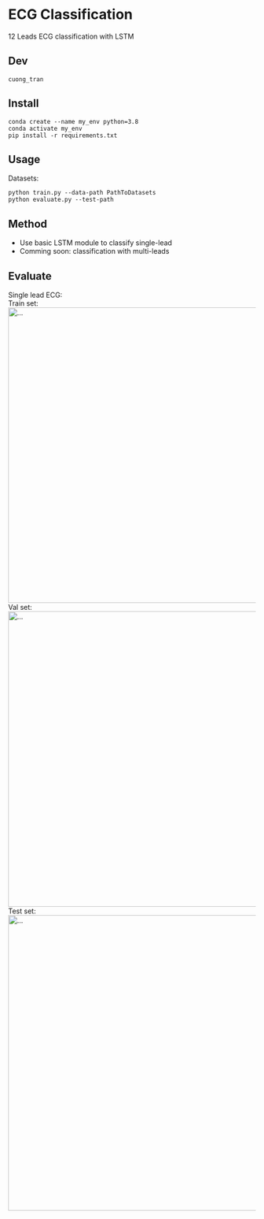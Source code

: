 # ECG Classification
12 Leads ECG classification with LSTM
## Dev
```cuong_tran```
## Install
```buildoutcfg
conda create --name my_env python=3.8
conda activate my_env
pip install -r requirements.txt
```
## Usage
Datasets: 

```buildoutcfg
python train.py --data-path PathToDatasets
python evaluate.py --test-path
```
## Method
- Use basic LSTM module to classify single-lead 
- Comming soon: classification with multi-leads
## Evaluate
Single lead ECG:  
Train set:
<img src="https://user-images.githubusercontent.com/79197775/141642710-8880c40e-7227-496e-82f0-d49648493985.png" alt="..." width="600" />
Val set:
<img src="https://user-images.githubusercontent.com/79197775/141642481-39ce0f47-9dab-4959-9519-2f5a4d49d901.png" alt="..." width="600" />
Test set:
<img src="https://user-images.githubusercontent.com/79197775/141642771-866f84e5-4e00-4d19-95be-4a196c31ce7a.png" alt="..." width="600" />
